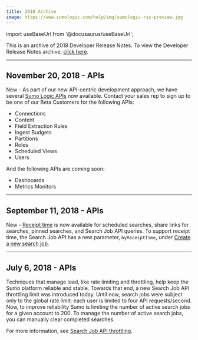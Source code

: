 ```yaml
---
title: 2018 Archive
image: https://www.sumologic.com/help/img/sumologic-rss-preview.jpg
---
```


import useBaseUrl from '@docusaurus/useBaseUrl';

This is an archive of 2018 Developer Release Notes. To view the Developer Release Notes archive, [click here](/release-notes-developer/archive).


---
## November 20, 2018 - APIs

New - As part of our new API-centric development approach, we have several [Sumo Logic APIs](/docs/api) now available. Contact your sales rep to sign up to be one of our Beta Customers for the following APIs:

* Connections
* Content
* Field Extraction Rules
* Ingest Budgets
* Partitions
* Roles
* Scheduled Views
* Users

And the following APIs are coming soon:

* Dashboards
* Metrics Monitors


---
## September 11, 2018 - APIs
New - [Receipt time](/docs/search/get-started-with-search/build-search/use-receipt-time) is now available for scheduled searches, share links for searches, pinned searches, and Search Job API queries. To support receipt time, the Search Job API has a new parameter, `byReceiptTime`, under [Create a new search job](/docs/api/search-job/#create-a-search-job).


---
## July 6, 2018 - APIs
Techniques that manage load, like rate limiting and throttling, help keep the Sumo platform reliable and stable. Towards that end, a new Search Job API throttling limit was introduced today. Until now, search jobs were subject only to the global rate limit: each user is limited to four API requests/second. Now, to improve reliability Sumo is limiting the number of active search jobs for a given account to 200. To manage the number of active search jobs, you can manually clear completed searches.

For more information, see [Search Job API throttling](/docs/api/search-job/#rate-limit-throttling).

